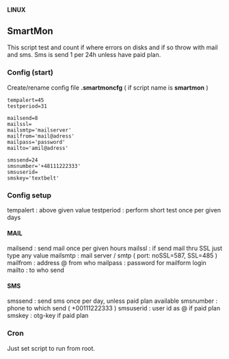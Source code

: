 #### LINUX
## SmartMon

This script test and count if where errors on disks and if so throw with mail and sms. Sms is send 1 per 24h unless have paid plan.

### Config (start)
Create/rename config file **.smartmoncfg** ( if script name is **smartmon** )

```
tempalert=45
testperiod=31

mailsend=8
mailssl=
mailsmtp='mailserver'
mailfrom='mail@adress'
mailpass='password'
mailto='amil@adress'

smssend=24
smsnumber='+48111222333'
smsuserid=
smskey='textbelt'
```

### Config setup

tempalert : above given value
testperiod : perform short test once per given days

#### MAIL

mailsend : send mail once per given hours
mailssl : if send mail thru SSL just type any value
mailsmtp : mail server / smtp  ( port: noSSL=587, SSL=485 )
mailfrom : address @ from who
mailpass : password for mailform login
mailto : to who send

#### SMS

smssend : send sms once per day, unless paid plan available
smsnumber : phone to which send ( +00111222333 )
smsuserid : user id as @ if paid plan
smskey : otg-key if paid plan


### Cron

Just set script to run from root. 
